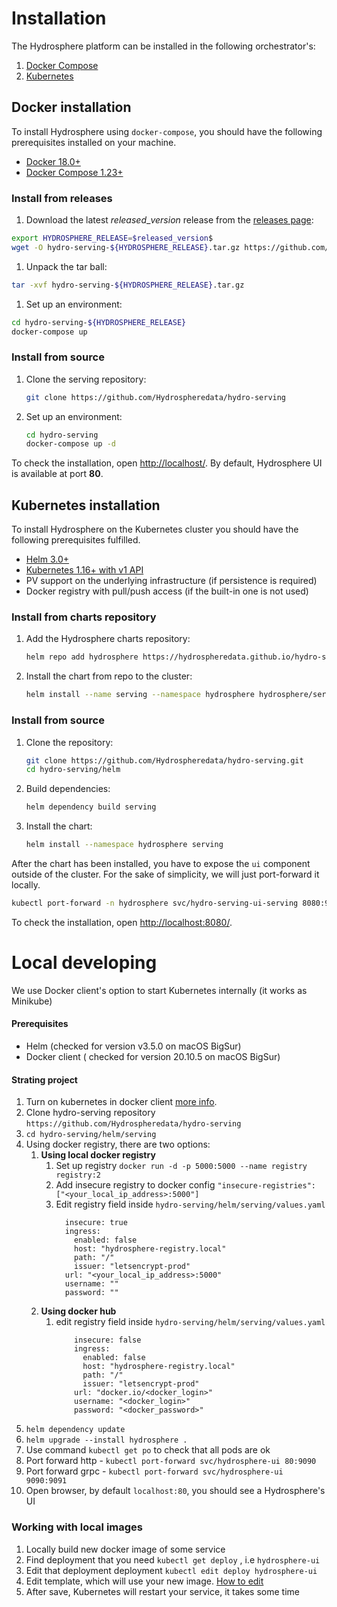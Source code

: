 # Installation

The Hydrosphere platform can be installed in the following orchestrator's:

1. [Docker Compose](./#docker-installation)
2. [Kubernetes](./#kubernetes-installation)

## Docker installation

To install Hydrosphere using `docker-compose`, you should have the following prerequisites installed on your machine.

* [Docker 18.0+](https://docs.docker.com/install/)
* [Docker Compose 1.23+](https://docs.docker.com/compose/install/#install-compose)

### Install from releases

1. Download the latest $released\_version$ release from the [releases page](https://github.com/Hydrospheredata/hydro-serving/releases):

```bash
export HYDROSPHERE_RELEASE=$released_version$
wget -O hydro-serving-${HYDROSPHERE_RELEASE}.tar.gz https://github.com/Hydrospheredata/hydro-serving/archive/${HYDROSPHERE_RELEASE}.tar.gz
```

1. Unpack the tar ball:

```bash
tar -xvf hydro-serving-${HYDROSPHERE_RELEASE}.tar.gz
```

1. Set up an environment:

```bash
cd hydro-serving-${HYDROSPHERE_RELEASE}
docker-compose up
```

### Install from source

1. Clone the serving repository:

   ```bash
   git clone https://github.com/Hydrospheredata/hydro-serving
   ```

2. Set up an environment:

   ```bash
   cd hydro-serving
   docker-compose up -d
   ```

To check the installation, open [http://localhost/](http://localhost/). By default, Hydrosphere UI is available at port **80**.

## Kubernetes installation

To install Hydrosphere on the Kubernetes cluster you should have the following prerequisites fulfilled.

* [Helm 3.0+](https://docs.helm.sh/using_helm/#install-helm)
* [Kubernetes 1.16+ with v1 API](https://kubernetes.io/docs/setup/)
* PV support on the underlying infrastructure \(if persistence is required\)
* Docker registry with pull/push access \(if the built-in one is not used\)

### Install from charts repository

1. Add the Hydrosphere charts repository:

   ```bash
   helm repo add hydrosphere https://hydrospheredata.github.io/hydro-serving/helm
   ```

2. Install the chart from repo to the cluster:

   ```bash
   helm install --name serving --namespace hydrosphere hydrosphere/serving
   ```

### Install from source

1. Clone the repository:

   ```bash
   git clone https://github.com/Hydrospheredata/hydro-serving.git
   cd hydro-serving/helm
   ```

2. Build dependencies:

   ```bash
   helm dependency build serving
   ```

3. Install the chart:

   ```bash
   helm install --namespace hydrosphere serving
   ```

After the chart has been installed, you have to expose the `ui` component outside of the cluster. For the sake of simplicity, we will just port-forward it locally.

```bash
kubectl port-forward -n hydrosphere svc/hydro-serving-ui-serving 8080:9090
```

To check the installation, open [http://localhost:8080/](http://localhost:8080/).

# Local developing

We use Docker client's option to start Kubernetes internally (it works as Minikube)

#### Prerequisites
* Helm (checked for version v3.5.0 on macOS BigSur)
* Docker client ( checked for version 20.10.5 on macOS BigSur)

#### Strating project
1. Turn on kubernetes in docker client [more info](https://docs.docker.com/desktop/kubernetes/#:~:text=To%20enable%20Kubernetes%20support%20and,Stacks%20to%20Kubernetes%20by%20default).
2. Clone hydro-serving repository ```https://github.com/Hydrospheredata/hydro-serving```
3. ```cd hydro-serving/helm/serving```
4. Using docker registry, there are two options:
   1. **Using local docker registry**
      1. Set up registry ```docker run -d -p 5000:5000 --name registry registry:2```
      2. Add insecure registry to docker config
         ```"insecure-registries": ["<your_local_ip_address>:5000"]```
      3. Edit registry field inside ```hydro-serving/helm/serving/values.yaml```
            ``` registry:
              insecure: true
              ingress:
                enabled: false
                host: "hydrosphere-registry.local"
                path: "/"
                issuer: "letsencrypt-prod"
              url: "<your_local_ip_address>:5000"
              username: ""
              password: ""
   2. **Using docker hub**
      1. edit registry field inside ```hydro-serving/helm/serving/values.yaml```
           ``` registry:
               insecure: false
               ingress:
                 enabled: false
                 host: "hydrosphere-registry.local"
                 path: "/"
                 issuer: "letsencrypt-prod"
               url: "docker.io/<docker_login>"
               username: "<docker_login>"
               password: "<docker_password>"
3.  ```helm dependency update```
4.  ```helm upgrade --install hydrosphere .```
5.  Use command ```kubectl get po``` to check that all pods are ok
6.  Port forward http -  ```kubectl port-forward svc/hydrosphere-ui 80:9090```
7.  Port forward grpc -  ```kubectl port-forward svc/hydrosphere-ui 9090:9091```
8.  Open browser, by default ```localhost:80```, you should see a Hydrosphere's UI

### Working with local images
1. Locally build new docker image of some service
2. Find deployment that you need ```kubectl get deploy``` , i.e ```hydrosphere-ui```
3. Edit that deployment deployment ```kubectl edit deploy hydrosphere-ui```
4. Edit template, which will use your new image. [How to edit](https://kubernetes.io/docs/concepts/workloads/controllers/deployment/#updating-a-deployment)
5. After save, Kubernetes will restart your service, it takes some time


